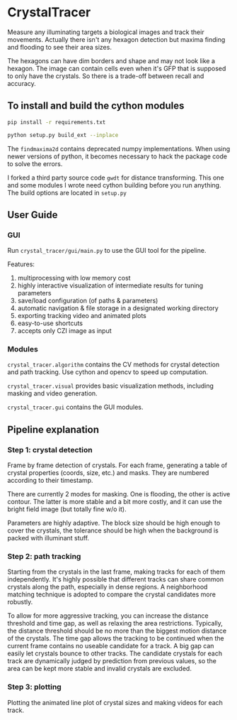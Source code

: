 # CrystalTracer

Measure any illuminating targets a biological images and track their movements.
Actually there isn't any hexagon detection but maxima finding and flooding to see their 
area sizes.

The hexagons can have dim borders and shape and may not look like a hexagon. The image can
contain cells even when it's GFP that is supposed to only have the crystals. So there is a
trade-off between recall and accuracy.

## To install and build the cython modules

```bash
pip install -r requirements.txt

python setup.py build_ext --inplace
```

The `findmaxima2d` contains deprecated numpy implementations. When using newer versions of
python, it becomes necessary to hack the package code to solve the errors.

I forked a third party source code `gwdt` for distance transforming. This one and some modules I
wrote need cython building before you run anything. The build options are located in `setup.py`

## User Guide

### GUI

Run `crystal_tracer/gui/main.py` to use the GUI tool for the pipeline.

Features:

1. multiprocessing with low memory cost
2. highly interactive visualization of intermediate results for tuning parameters
3. save/load configuration (of paths & parameters)
4. automatic navigation & file storage in a designated working directory
5. exporting tracking video and animated plots
6. easy-to-use shortcuts
7. accepts only CZI image as input

### Modules

`crystal_tracer.algorithm` contains the CV methods for crystal detection and path tracking. Use cython
and opencv to speed up computation.

`crystal_tracer.visual` provides basic visualization methods, including masking and video generation.

`crystal_tracer.gui` contains the GUI modules.

## Pipeline explanation

### Step 1: crystal detection

Frame by frame detection of crystals. For each frame, generating a table of crystal properties (coords, size, etc.)
and masks. They are numbered according to their timestamp.

There are currently 2 modes for masking. One is flooding, the other is active contour. The latter is more
stable and a bit more costly, and it can use the bright field image (but totally fine w/o it).

Parameters are highly adaptive. The block size should be high enough to cover the crystals, the
tolerance should be high when the background is packed with illuminant stuff.

### Step 2: path tracking

Starting from the crystals in the last frame, making tracks for each of them independently.
It's highly possible that different tracks can share common crystals along the path, especially
in dense regions. A neighborhood matching technique is adopted to compare the crystal candidates
more robustly.

To allow for more aggressive tracking, you can increase the distance threshold and time gap, as well as
relaxing the area restrictions. Typically, the distance threshold should be no more
than the biggest motion distance of the crystals. The time gap allows the tracking to be continued
when the current frame contains no useable candidate for a track. A big gap can easily let crystals bounce
to other tracks. The candidate crystals for each track are dynamically judged by prediction
from previous values, so the area can be kept more stable and invalid crystals are excluded.

### Step 3: plotting

Plotting the animated line plot of crystal sizes and making videos for each track.
